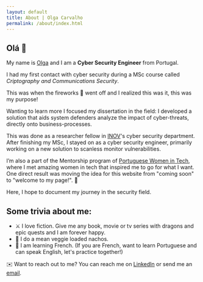 ```yaml
---
layout: default
title: About | Olga Carvalho
permalink: /about/index.html
---
```


## Olá 👋

My name is <a href="{{ site.linkedin }}">Olga</a> and I am a **Cyber Security Engineer** from Portugal.

I had my first contact with cyber security during a MSc course called *Criptography and Communications Security*.

This was when the fireworks 🎇 went off and I realized this was it, this was my purpose!

Wanting to learn more I focused my dissertation in the field: I developed a solution that aids system defenders analyze the impact of cyber-threats, directly onto business-processes.

This was done as a researcher fellow in [INOV](https://www.inov.pt/)'s cyber security department. After finishing my MSc, I stayed on as a cyber security engineer, primarily working on a new solution to scanless monitor vulnerabilities.

I’m also a part of the Mentorship program of [Portuguese Women in Tech](https://www.portuguesewomenintech.com/), where I met amazing women in tech that inspired me to go for what I want.
One direct result was moving the idea for this website from "coming soon" to "welcome to my page!". 🙌

Here, I hope to document my journey in the security field.



## Some trivia about me:
* ⚔️ I love fiction. Give me any book, movie or tv series with dragons and epic quests and I am forever happy.
* 🥘 I do a mean veggie loaded nachos.
* 📝 I am learning French. (If you are French, want to learn Portuguese and can speak English, let's practice together!)




✉️ Want to reach out to me? You can reach me on <a href="{{ site.linkedin }}">LinkedIn</a> or send me an <a href="mailto:{{ site.email }}">email</a>.
